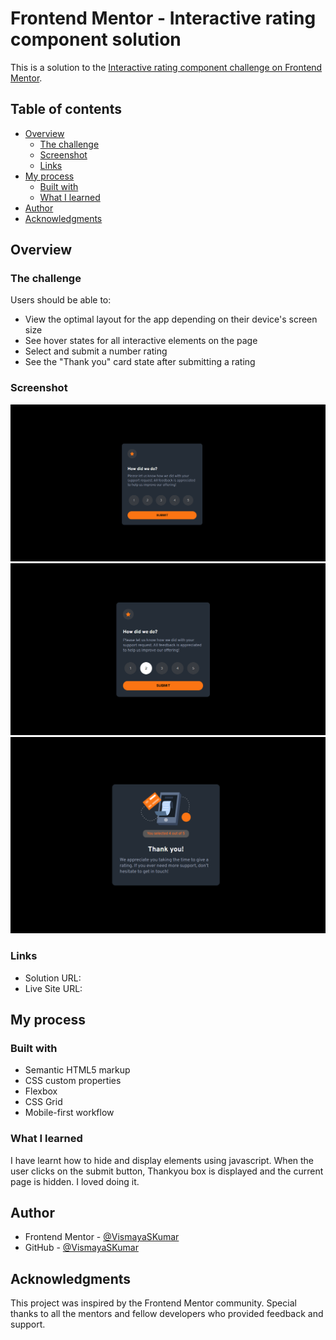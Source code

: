 # Frontend Mentor - Interactive rating component solution

This is a solution to the [Interactive rating component challenge on Frontend Mentor](https://www.frontendmentor.io/challenges/interactive-rating-component-koxpeBUmI).
## Table of contents

- [Overview](#overview)
  - [The challenge](#the-challenge)
  - [Screenshot](#screenshot)
  - [Links](#links)
- [My process](#my-process)
  - [Built with](#built-with)
  - [What I learned](#what-i-learned)
- [Author](#author)
- [Acknowledgments](#acknowledgments)


## Overview

### The challenge

Users should be able to:

- View the optimal layout for the app depending on their device's screen size
- See hover states for all interactive elements on the page
- Select and submit a number rating
- See the "Thank you" card state after submitting a rating

### Screenshot

![](./images/ss-destop.png)
![](./images/ss2.png)
![](./images/ss3.png)


### Links

- Solution URL: 
- Live Site URL: 

## My process

### Built with

- Semantic HTML5 markup
- CSS custom properties
- Flexbox
- CSS Grid
- Mobile-first workflow

### What I learned

I have learnt how to hide and display elements using javascript. When the user clicks on the submit button, Thankyou box is displayed and the current page is hidden. I loved doing it.



## Author

- Frontend Mentor - [@VismayaSKumar](https://www.frontendmentor.io/profile/VismayaSKumar)
- GitHub - [@VismayaSKumar](https://github.com/VismayaSKumar)

## Acknowledgments

This project was inspired by the Frontend Mentor community. Special thanks to all the mentors and fellow developers who provided feedback and support.


